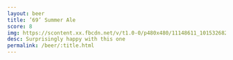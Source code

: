 ```yaml
---
layout: beer
title: ’69’ Summer Ale
score: 8
img: https://scontent.xx.fbcdn.net/v/t1.0-0/p480x480/11148611_10153268294718745_4388827143167133097_n.jpg?oh=3a5152e26fde0bf3b95f67555806741c&oe=58901CA9
desc: Surprisingly happy with this one
permalink: /beer/:title.html
---
```

